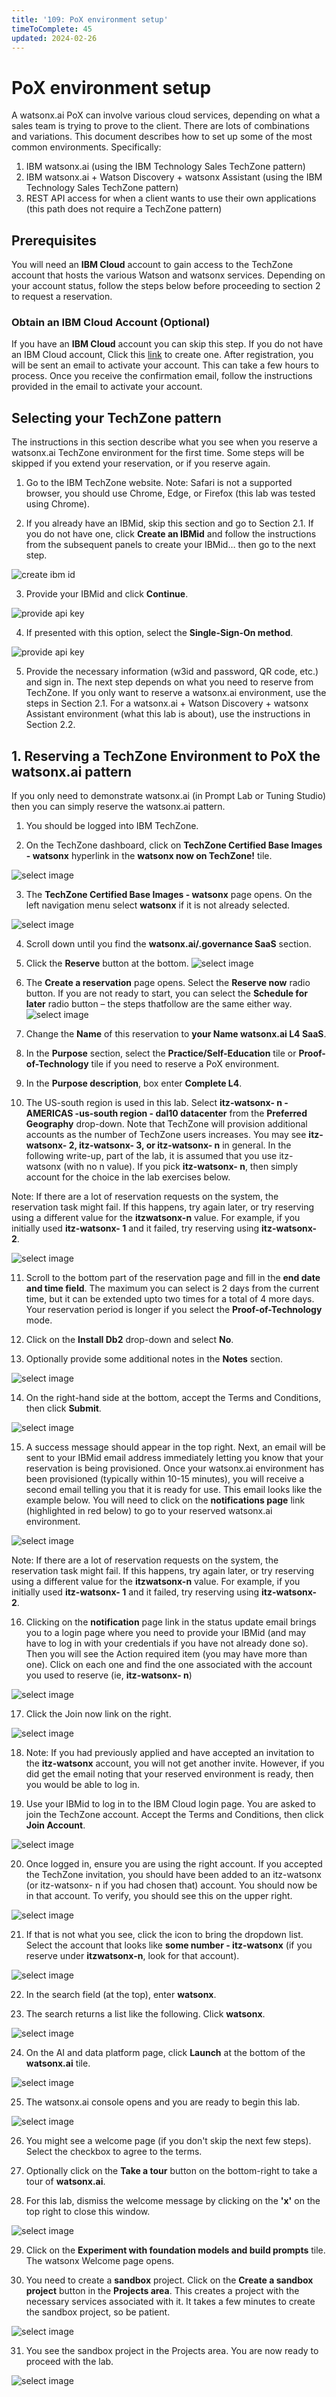 ```yaml
---
title: '109: PoX environment setup'
timeToComplete: 45
updated: 2024-02-26
---
```


# PoX environment setup

A watsonx.ai PoX can involve various cloud services, depending on what a sales team is trying to prove to the client. There are lots of combinations and variations. This document describes how to set up some of the most common environments. Specifically:

1. IBM watsonx.ai (using the IBM Technology Sales TechZone pattern)
2. IBM watsonx.ai + Watson Discovery + watsonx Assistant (using the IBM Technology Sales TechZone pattern)
3. REST API access for when a client wants to use their own applications (this path does not require a TechZone pattern)

## Prerequisites

You will need an **IBM Cloud** account to gain access to the TechZone account that hosts the various Watson and watsonx services. Depending on your account status, follow the steps below before proceeding to section 2 to request a reservation.

### Obtain an IBM Cloud Account (Optional)

If you have an **IBM Cloud** account you can skip this step. If you do not have an IBM Cloud
account, Click this [link](https://cloud.ibm.com/registration) to create one. After registration, you will be sent an email to activate your account. This can take a few hours to process. Once you receive the confirmation email, follow
the instructions provided in the email to activate your account.

## Selecting your TechZone pattern

The instructions in this section describe what you see when you reserve a watsonx.ai TechZone environment for the first time. Some steps will be skipped if you extend your reservation, or if you reserve again.

1. Go to the IBM TechZone website.
   Note: Safari is not a supported browser, you should use Chrome, Edge, or Firefox (this lab was tested using Chrome).

2. If you already have an IBMid, skip this section and go to Section 2.1. If you do not have one, click **Create an IBMid** and follow the instructions from the subsequent panels to create your IBMid… then go to the next step.

![create ibm id](/images/109/image-001.png)

3. Provide your IBMid and click **Continue**.

![provide api key](/images/109/image-002.png)

4. If presented with this option, select the **Single-Sign-On method**.

![provide api key](/images/109/image-003.png)

5. Provide the necessary information (w3id and password, QR code, etc.) and sign in. The next step depends on what you need to reserve from TechZone. If you only want to reserve a watsonx.ai environment, use the steps in Section 2.1. For a watsonx.ai + Watson Discovery + watsonx Assistant environment (what this lab is about), use the instructions in Section 2.2.

## 1. Reserving a TechZone Environment to PoX the watsonx.ai pattern

If you only need to demonstrate watsonx.ai (in Prompt Lab or Tuning Studio) then you can simply reserve the watsonx.ai pattern.

1. You should be logged into IBM TechZone.

2. On the TechZone dashboard, click on **TechZone Certified Base Images - watsonx** hyperlink in the **watsonx now on TechZone!** tile.

![select image](/images/109/image-004.png)

3. The **TechZone Certified Base Images - watsonx** page opens. On the left navigation menu select **watsonx** if it is not already selected.

![select image](/images/109/image-005.png)

4. Scroll down until you find the **watsonx.ai/.governance SaaS** section.

5. Click the **Reserve** button at the bottom.
   ![select image](/images/109/image-006.png)

6. The **Create a reservation** page opens. Select the **Reserve now** radio button. If you are not ready to start, you can select the **Schedule for later** radio button – the steps thatfollow are the same either way.
   ![select image](/images/109/image-007.png)

7. Change the **Name** of this reservation to **your Name watsonx.ai L4 SaaS**.

8. In the **Purpose** section, select the **Practice/Self-Education** tile or **Proof-of-Technology** tile if you need to reserve a PoX environment.

9. In the **Purpose description**, box enter **Complete L4**.

10. The US-south region is used in this lab. Select **itz-watsonx- n -AMERICAS -us-south region - dal10 datacenter** from the **Preferred Geography** drop-down. Note that TechZone will provision additional accounts as the number of TechZone users
    increases. You may see **itz-watsonx- 2, itz-watsonx- 3, or itz-watsonx- n** in general. In the following write-up, part of the lab, it is assumed that you use itz-watsonx (with no n value). If you pick **itz-watsonx- n**, then simply account for the choice in the lab exercises below.

Note: If there are a lot of reservation requests on the system, the reservation task might fail. If this happens, try again later, or try reserving using a different value for the **itzwatsonx-n** value. For example, if you initially used **itz-watsonx- 1** and it failed, try reserving using **itz-watsonx- 2**.

![select image](/images/109/image-008.png)

11. Scroll to the bottom part of the reservation page and fill in the **end date and time field**. The maximum you can select is 2 days from the current time, but it can be extended upto two times for a total of 4 more days. Your reservation period is longer if you select the **Proof-of-Technology** mode.

12. Click on the **Install Db2** drop-down and select **No**.

13. Optionally provide some additional notes in the **Notes** section.

![select image](/images/109/image-009.png)

14. On the right-hand side at the bottom, accept the Terms and Conditions, then click **Submit**.

![select image](/images/109/image-010.png)

15. A success message should appear in the top right. Next, an email will be sent to your IBMid email address immediately letting you know that your reservation is being provisioned. Once your watsonx.ai environment has been provisioned (typically within 10-15 minutes), you will receive a second email telling you that it is ready for use. This email looks like the example below. You will need to click on the **notifications page** link (highlighted in red below) to go to your reserved watsonx.ai environment.

![select image](/images/109/image-011.png)

Note: If there are a lot of reservation requests on the system, the reservation task might fail. If this happens, try again later, or try reserving using a different value for the **itzwatsonx-n** value. For example, if you initially used **itz-watsonx- 1** and it failed, try reserving using **itz-watsonx- 2**.

16. Clicking on the **notification** page link in the status update email brings you to a login page where you need to provide your IBMid (and may have to log in with your credentials if you have not already done so). Then you will see the Action required item (you may have more than one). Click on each one and find the one associated with the account you used to reserve (ie, **itz-watsonx- n**)

![select image](/images/109/image-012.png)

17. Click the Join now link on the right.

![select image](/images/109/image-013.png)

18. Note: If you had previously applied and have accepted an invitation to the **itz-watsonx** account, you will not get another invite. However, if you did get the email noting that your reserved environment is ready, then you would be able to log in.

19. Use your IBMid to log in to the IBM Cloud login page. You are asked to join the TechZone account. Accept the Terms and Conditions, then click **Join Account**.

![select image](/images/109/image-014.png)

20. Once logged in, ensure you are using the right account. If you accepted the TechZone invitation, you should have been added to an itz-watsonx (or itz-watsonx- n if you had chosen that) account. You should now be in that account. To verify, you should see this on the upper right.

![select image](/images/109/image-015.png)

21. If that is not what you see, click the icon to bring the dropdown list. Select the account that looks like **some number - itz-watsonx** (if you reserve under **itzwatsonx-n**, look for that account).

![select image](/images/109/image-016.png)

22. In the search field (at the top), enter **watsonx**.

23. The search returns a list like the following. Click **watsonx**.

![select image](/images/109/image-017.png)

24. On the AI and data platform page, click **Launch** at the bottom of the **watsonx.ai** tile.

![select image](/images/109/image-018.png)

25. The watsonx.ai console opens and you are ready to begin this lab.

![select image](/images/109/image-019.png)

26. You might see a welcome page (if you don't skip the next few steps). Select the checkbox
    to agree to the terms.

27. Optionally click on the **Take a tour** button on the bottom-right to take a tour of
    **watsonx.ai**.

28. For this lab, dismiss the welcome message by clicking on the **'x'** on the top right to close
    this window.

![select image](/images/109/image-020.png)

29. Click on the **Experiment with foundation models and build prompts** tile. The watsonx Welcome page opens.

30. You need to create a **sandbox** project. Click on the **Create a sandbox project** button in the **Projects area**. This creates a project with the necessary services associated with it. It takes a few minutes to create the sandbox project, so be patient.

![select image](/images/109/image-021.png)

31. You see the sandbox project in the Projects area. You are now ready to proceed with the lab.

![select image](/images/109/image-022.png)
